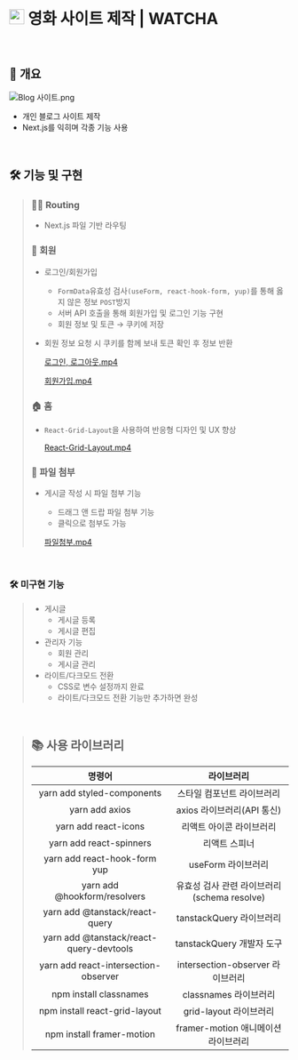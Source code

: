 <br>

# <img height="27px" width="27px" src="https://github.com/user-attachments/assets/9c7482c9-e6d0-4416-93ae-35b52f4701ea"/> 영화 사이트 제작 | WATCHA

<br>

## 🎈 개요

![Blog 사이트.png](https://prod-files-secure.s3.us-west-2.amazonaws.com/ea312d39-1f75-4243-882b-27310f99dfcc/341d7744-8eb6-4e52-b2ab-560c45c6521c/Blog_%EC%82%AC%EC%9D%B4%ED%8A%B8.png)

- 개인 블로그 사이트 제작
- Next.js를 익히며 각종 기능 사용

<br>

## 🛠️ 기능 및 구현
> ### ⛓️‍💥 Routing
> 
> - Next.js 파일 기반 라우팅
> 
> ### 🤗 회원
> 
> - 로그인/회원가입
>     - `FormData`유효성 검사`(useForm, react-hook-form, yup)`를 통해 옳지 않은 정보 `POST`방지
>     - 서버 API 호출을 통해 회원가입 및 로그인 기능 구현
>     - 회원 정보 및 토큰 → 쿠키에 저장
> - 회원 정보 요청 시 쿠키를 함께 보내 토큰 확인 후 정보 반환
>     
>     [로그인, 로그아웃.mp4](https://prod-files-secure.s3.us-west-2.amazonaws.com/ea312d39-1f75-4243-882b-27310f99dfcc/8ad5d872-f50c-43c5-82da-62b5e08b9680/%EB%A1%9C%EA%B7%B8%EC%9D%B8_%EB%A1%9C%EA%B7%B8%EC%95%84%EC%9B%83.mp4)
>     
>     [회원가입.mp4](https://prod-files-secure.s3.us-west-2.amazonaws.com/ea312d39-1f75-4243-882b-27310f99dfcc/5caf23ed-6987-4716-87ee-6a757d6d1657/%ED%9A%8C%EC%9B%90%EA%B0%80%EC%9E%85.mp4)
>     
> 
> ### 🏠 홈
> 
> - `React-Grid-Layout`을 사용하여 반응형 디자인 및 UX 향상
>     
>     [React-Grid-Layout.mp4](https://prod-files-secure.s3.us-west-2.amazonaws.com/ea312d39-1f75-4243-882b-27310f99dfcc/d48bbfa5-c541-4050-b2e9-756c1ac7b3f1/React-Grid-Layout.mp4)
>     
> 
> ### 📁 파일 첨부
> 
> - 게시글 작성 시 파일 첨부 기능
>     - 드래그 앤 드랍 파일 첨부 기능
>     - 클릭으로 첨부도 가능
>     
>     [파일첨부.mp4](https://prod-files-secure.s3.us-west-2.amazonaws.com/ea312d39-1f75-4243-882b-27310f99dfcc/6d73b373-5368-47ab-b3a4-8d43d4a717f7/%ED%8C%8C%EC%9D%BC%EC%B2%A8%EB%B6%80.mp4)
> 
<br>

### 🛠️ 미구현 기능
>
> - 게시글
>     - 게시글 등록
>     - 게시글 편집
> - 관리자 기능
>     - 회원 관리
>     - 게시글 관리
> - 라이트/다크모드 전환
>     - CSS로 변수 설정까지 완료
>     - 라이트/다크모드 전환 기능만 추가하면 완성

<br>

> ## 📚 사용 라이브러리
> | 명령어 | 라이브러리 |
> | :-----: | :-----: |
> | yarn add styled-components | 스타일 컴포넌트 라이브러리 |
> | yarn add axios | axios 라이브러리(API 통신) |
> | yarn add react-icons | 리액트 아이콘 라이브러리 |
> | yarn add react-spinners | 리액트 스피너 |
> | yarn add react-hook-form yup | useForm 라이브러리 |
> | yarn add @hookform/resolvers | 유효성 검사 관련 라이브러리(schema resolve) |
> | yarn add @tanstack/react-query | tanstackQuery 라이브러리 |
> | yarn add @tanstack/react-query-devtools | tanstackQuery 개발자 도구 |
> | yarn add react-intersection-observer | intersection-observer 라이브러리 |
> | npm install classnames | classnames 라이브러리 |
> | npm install react-grid-layout | grid-layout 라이브러리 |
> | npm install framer-motion | framer-motion 애니메이션 라이브러리 |